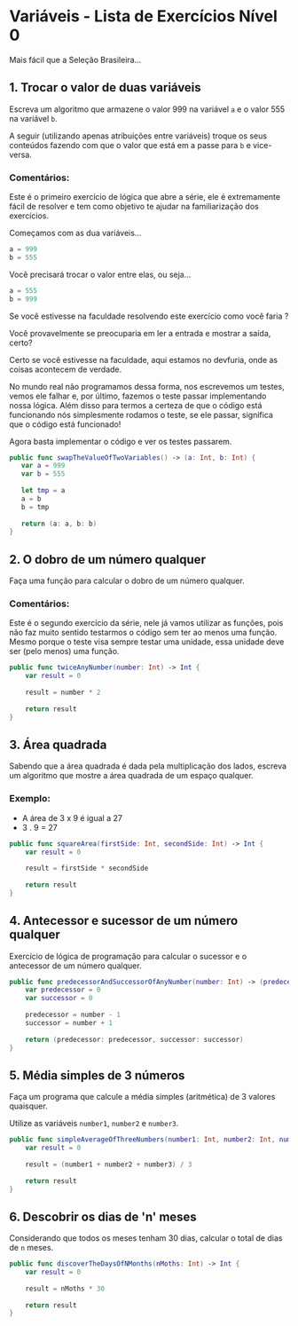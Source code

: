  # Variáveis - Lista de Exercícios Nível 0

 Mais fácil que a Seleção Brasileira…
 
 ## 1. Trocar o valor de duas variáveis

 Escreva um algoritmo que armazene o valor 999 na variável `a` e o valor 555 na variável `b`.

 A seguir (utilizando apenas atribuições entre variáveis) troque os seus conteúdos fazendo com que o valor que está em a passe para `b` e vice-versa.

 ### Comentários:

 Este é o primeiro exercício de lógica que abre a série, ele é extremamente fácil de resolver e tem como objetivo te ajudar na familiarização dos exercícios.

 Começamos com as dua variáveis…
 
 ```swift
 a = 999
 b = 555
 ```
 
 Você precisará trocar o valor entre elas, ou seja…
 
 ```swift
 a = 555
 b = 999
 ```
 
 Se você estivesse na faculdade resolvendo este exercício como você faria ?

 Você provavelmente se preocuparia em ler a entrada e mostrar a saída, certo?

 Certo se você estivesse na faculdade, aqui estamos no devfuria, onde as coisas acontecem de verdade.

 No mundo real não programamos dessa forma, nos escrevemos um testes, vemos ele falhar e, por último, fazemos o teste passar implementando nossa lógica. Além disso para termos a certeza de que o código está funcionando nós simplesmente rodamos o teste, se ele passar, significa que o código está funcionado!

 Agora basta implementar o código e ver os testes passarem.
 
 ```swift
public func swapTheValueOfTwoVariables() -> (a: Int, b: Int) {
    var a = 999
    var b = 555
    
    let tmp = a
    a = b
    b = tmp
    
    return (a: a, b: b)
}
 ```

## 2. O dobro de um número qualquer

Faça uma função para calcular o dobro de um número qualquer.

### Comentários:

Este é o segundo exercício da série, nele já vamos utilizar as funções, pois não faz muito sentido testarmos o código sem ter ao menos uma função. Mesmo porque o teste visa sempre testar uma unidade, essa unidade deve ser (pelo menos) uma função.

```swift
public func twiceAnyNumber(number: Int) -> Int {
    var result = 0
    
    result = number * 2
    
    return result
}
```

## 3. Área quadrada

Sabendo que a área quadrada é dada pela multiplicação dos lados, escreva um algoritmo que mostre a área quadrada de um espaço qualquer.

### Exemplo:

- A área de 3 x 9 é igual a 27
- 3 . 9 = 27

```swift
public func squareArea(firstSide: Int, secondSide: Int) -> Int {
    var result = 0
    
    result = firstSide * secondSide
    
    return result
}
```

## 4. Antecessor e sucessor de um número qualquer

Exercício de lógica de programação para calcular o sucessor e o antecessor de um número qualquer.

```swift
public func predecessorAndSuccessorOfAnyNumber(number: Int) -> (predecessor: Int, successor: Int) {
    var predecessor = 0
    var successor = 0
    
    predecessor = number - 1
    successor = number + 1
    
    return (predecessor: predecessor, successor: successor)
}
```

## 5. Média simples de 3 números

Faça um programa que calcule a média simples (aritmética) de 3 valores quaisquer.

Utilize as variáveis `number1`, `number2` e `number3`.

```swift
public func simpleAverageOfThreeNumbers(number1: Int, number2: Int, number3: Int) -> Int {
    var result = 0
    
    result = (number1 + number2 + number3) / 3
    
    return result
}
```

## 6. Descobrir os dias de 'n' meses

Considerando que todos os meses tenham 30 dias, calcular o total de dias de `n` meses.

```swift
public func discoverTheDaysOfNMonths(nMoths: Int) -> Int {
    var result = 0
    
    result = nMoths * 30
    
    return result
}
```
